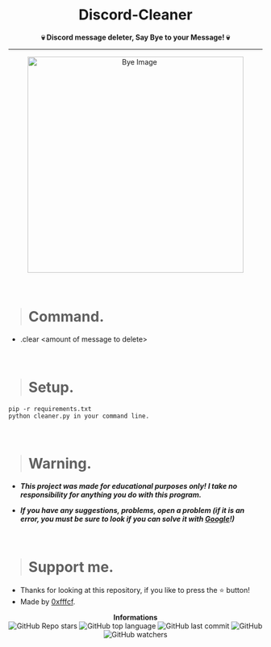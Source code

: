 <h1 align="center">Discord-Cleaner</h1>

<p align='center'>
    <b>💀 Discord message deleter, Say Bye to your Message! 💀</b>
</p>

----

<p align="center">
    <img src="https://emoji.gg/assets/emoji/2176-cinnamonroll-bye-bye.png" alt="Bye Image" width="428px"/>
  </p>

<br/>

> # Command.

* .clear \<amount of message to delete>

<br/>

> # Setup.

```
pip -r requirements.txt
python cleaner.py in your command line.
```

<br/>

> # Warning.

* ***This project was made for educational purposes only! I take no responsibility for anything you do with this program.***

* ***If you have any suggestions, problems, open a problem (if it is an error, you must be sure to look if you can solve it with [Google](https://giybf.com)!)***  
  
  <br/>

> # Support me.

* Thanks for looking at this repository, if you like to press the ⭐ button!
* Made by [0xfffcf](https://github.com/0xfffcf).

<p align="center">
    <b>Informations</b><br>
    <img alt="GitHub Repo stars" src="https://img.shields.io/github/stars/0xfffcf/Discord-Cleaner?color=7143de">
    <img alt="GitHub top language" src="https://img.shields.io/github/languages/top/0xfffcf/Discord-Cleaner?color=7143de">
    <img alt="GitHub last commit" src="https://img.shields.io/github/last-commit/0xfffcf/Discord-Cleaner?color=7143de">
    <img alt="GitHub" src="https://img.shields.io/github/license/0xfffcf/Discord-Cleaner?color=7143de">
    <img alt="GitHub watchers" src="https://img.shields.io/github/watchers/0xfffcf/Discord-Cleaner?color=7143de">
</p>

